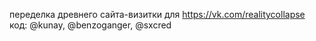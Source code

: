 переделка древнего сайта-визитки для https://vk.com/realitycollapse
код: @kunay, @benzoganger, @sxcred
